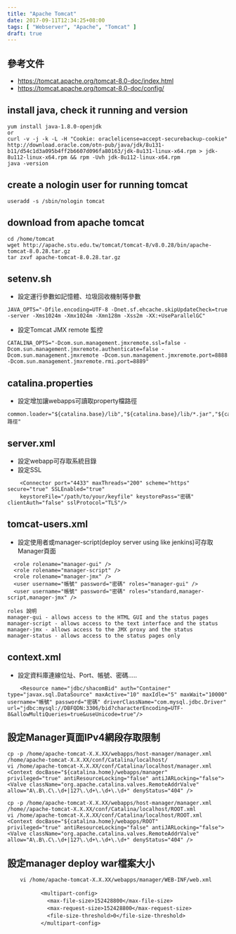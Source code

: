 ```yaml
---
title: "Apache Tomcat"
date: 2017-09-11T12:34:25+08:00
tags: [ "Webserver", "Apache", "Tomcat" ]
draft: true
---
```



## 參考文件
- https://tomcat.apache.org/tomcat-8.0-doc/index.html
- https://tomcat.apache.org/tomcat-8.0-doc/config/

## install java, check it running and version
```
yum install java-1.8.0-openjdk
or
curl -v -j -k -L -H "Cookie: oraclelicense=accept-securebackup-cookie" http://download.oracle.com/otn-pub/java/jdk/8u131-b11/d54c1d3a095b4ff2b6607d096fa80163/jdk-8u131-linux-x64.rpm > jdk-8u112-linux-x64.rpm && rpm -Uvh jdk-8u112-linux-x64.rpm
java -version
```

## create a nologin user for running tomcat
```
useradd -s /sbin/nologin tomcat
```

## download from apache tomcat
```
cd /home/tomcat
wget http://apache.stu.edu.tw/tomcat/tomcat-8/v8.0.28/bin/apache-tomcat-8.0.28.tar.gz
tar zxvf apache-tomcat-8.0.28.tar.gz
```

## setenv.sh
- 設定運行參數如記憶體、垃圾回收機制等參數
```
JAVA_OPTS="-Dfile.encoding=UTF-8 -Dnet.sf.ehcache.skipUpdateCheck=true -server -Xms1024m -Xmx1024m -Xmn128m -Xss2m -XX:+UseParallelGC"
```

- 設定Tomcat JMX remote 監控
```
CATALINA_OPTS="-Dcom.sun.management.jmxremote.ssl=false -Dcom.sun.management.jmxremote.authenticate=false -Dcom.sun.management.jmxremote -Dcom.sun.management.jmxremote.port=8888 -Dcom.sun.management.jmxremote.rmi.port=8889"
```

## catalina.properties
- 設定增加讓webapps可讀取property檔路徑

```
common.loader="${catalina.base}/lib","${catalina.base}/lib/*.jar","${catalina.home}/lib","${catalina.home}/lib/*.jar","${catalina.home}/路徑"
```

## server.xml
- 設定webapp可存取系統目錄
- 設定SSL

```
    <Connector port="4433" maxThreads="200" scheme="https" secure="true" SSLEnabled="true"
    keystoreFile="/path/to/your/keyfile" keystorePass="密碼" clientAuth="false" sslProtocol="TLS"/>
```

## tomcat-users.xml
- 設定使用者或manager-script(deploy server using like jenkins)可存取Manager頁面

```
  <role rolename="manager-gui" />
  <role rolename="manager-script" />
  <role rolename="manager-jmx" />
  <user username="帳號" password="密碼" roles="manager-gui" />
  <user username="帳號" password="密碼" roles="standard,manager-script,manager-jmx" />

roles 說明
manager-gui - allows access to the HTML GUI and the status pages
manager-script - allows access to the text interface and the status
manager-jmx - allows access to the JMX proxy and the status
manager-status - allows access to the status pages only
```

## context.xml
- 設定資料庫連線位址、Port、帳號、密碼.....

```
    <Resource name="jdbc/shacomBid" auth="Container" type="javax.sql.DataSource" maxActive="10" maxIdle="5" maxWait="10000" username="帳號" password="密碼" driverClassName="com.mysql.jdbc.Driver" url="jdbc:mysql://DBFQDN:3306/bid?characterEncoding=UTF-8&allowMultiQueries=true&useUnicode=true"/>
```

## 設定Manager頁面IPv4網段存取限制
```
cp -p /home/apache-tomcat-X.X.XX/webapps/host-manager/manager.xml /home/apache-tomcat-X.X.XX/conf/Catalina/localhost/
vi /home/apache-tomcat-X.X.XX/conf/Catalina/localhost/manager.xml
<Context docBase="${catalina.home}/webapps/manager"
privileged="true" antiResourceLocking="false" antiJARLocking="false">
<Valve className="org.apache.catalina.valves.RemoteAddrValve" allow="A\.B\.C\.\d+|127\.\d+\.\d+\.\d+" denyStatus="404" />

cp -p /home/apache-tomcat-X.X.XX/webapps/host-manager/manager.xml /home//apache-tomcat-X.X.XX/conf/Catalina/localhost/ROOT.xml
vi /home/apache-tomcat-X.X.XX/conf/Catalina/localhost/ROOT.xml
<Context docBase="${catalina.home}/webapps/ROOT"
privileged="true" antiResourceLocking="false" antiJARLocking="false">
<Valve className="org.apache.catalina.valves.RemoteAddrValve" allow="A\.B\.C\.\d+|127\.\d+\.\d+\.\d+" denyStatus="404" />
```

## 設定manager deploy war檔案大小
```
    vi /home/apache-tomcat-X.X.XX/webapps/manager/WEB-INF/web.xml

　　　　    <multipart-config>
　　　　      <max-file-size>152428800</max-file-size>
　　　　      <max-request-size>152428800</max-request-size>
　　　　      <file-size-threshold>0</file-size-threshold>
　　　　    </multipart-config>

```

